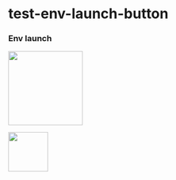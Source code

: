 # test-env-launch-button

### Env launch 
[<img src="https://qbraid-static.s3.amazonaws.com/logos/Launch_on_qbraid_with_env_white.png" width="150">](https://account.qbraid.com?gitHubUrl=https://github.com/TheGupta2012/test-env-launch-button.git&envId=test_env_id)


[<img src="https://qbraid-static.s3.amazonaws.com/logos/ibmq.png" width="80">](some_url)
